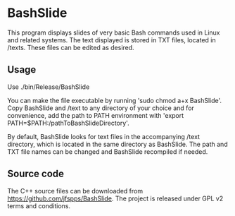 # BashSlide

This program displays slides of very basic Bash commands used in Linux and related systems. The text displayed is stored in TXT files, located in /texts. These files can be edited as desired.

## Usage

Use ./bin/Release/BashSlide

You can make the file executable by running 'sudo chmod a+x BashSlide'. Copy BashSlide and /text to any directory of your choice and for convenience, add the path to PATH environment with 'export PATH=$PATH:/pathToBashSlideDirectory'.

By default, BashSlide looks for text files in the accompanying /text directory, which is located in the same directory as BashSlide. The path and TXT file names can be changed and BashSlide recompiled if needed.

## Source code

The C++ source files can be downloaded from https://github.com/jfspps/BashSlide. The project is released under GPL v2 terms and conditions.
